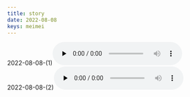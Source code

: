```yaml
---
title: story
date: 2022-08-08
keys: meimei
---
```


<div>
2022-08-08-(1)
​<audio controls="" preload="none">
      <source id="mp3" src="https://goodnight-1302483222.cos.ap-shanghai.myqcloud.com/20220808_225400.m4a">
</audio>
</div>

<div>
2022-08-08-(2)
​<audio controls="" preload="none">
      <source id="mp3" src="https://goodnight-1302483222.cos.ap-shanghai.myqcloud.com/20220808_230410.m4a">
</audio>
</div>
